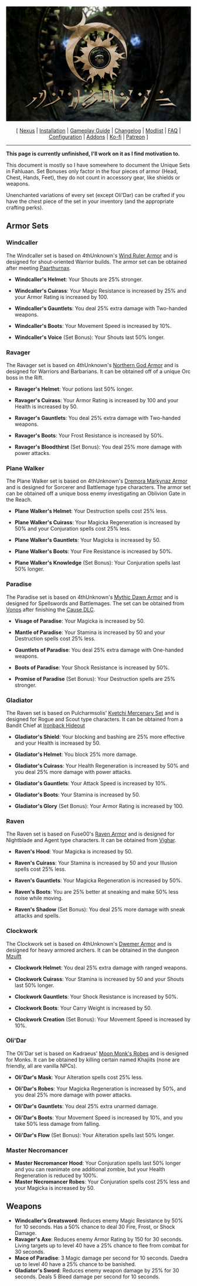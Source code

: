 ![](https://raw.githubusercontent.com/Oghma-Infinium/Fahluaan/main/images/Banner.webp)

<p align="center">
  [ <a href="https://www.nexusmods.com/skyrimspecialedition/mods/87820">Nexus</a> |
  <a href="https://github.com/Oghma-Infinium/Fahluaan/blob/main/README.md">Installation</a> |
  <a href="https://github.com/Oghma-Infinium/Fahluaan/blob/main/GAMEPLAY.md">Gameplay Guide</a> |
  <a href="https://github.com/Oghma-Infinium/Fahluaan/blob/main/CHANGELOG.md">Changelog</a> |
  <a href="https://loadorderlibrary.com/lists/fahluaan">Modlist</a> |
  <a href="https://github.com/Oghma-Infinium/Fahluaan/blob/main/Documentation/FAQ.md">FAQ</a> |
  <a href="https://github.com/Oghma-Infinium/Fahluaan/blob/main/Documentation/CONFIG.md">Configuration</a> |
  <a href="https://github.com/Oghma-Infinium/Fahluaan/blob/main/ADDONS.md">Addons</a> |
  <a href="https://ko-fi.com/aljoxo">Ko-fi</a> | 
  <a href="https://www.patreon.com/aljoxo">Patreon</a> ]
</p>

---

**This page is currently unfinished, I'll work on it as I find motivation to.**

This document is mostly so I have somewhere to document the Unique Sets in Fahluaan. Set Bonuses only factor in the four pieces of armor (Head, Chest, Hands, Feet), they do not count in accessory gear, like shields or weapons.

Unenchanted variations of every set (except Oli'Dar) can be crafted if you have the chest piece of the set in your inventory (and the appropriate crafting perks).

## Armor Sets

### Windcaller

The Windcaller set is based on 4thUnknown's [Wind Ruler Armor](https://www.nexusmods.com/skyrimspecialedition/mods/60842) and is designed for shout-oriented Warrior builds. The armor set can be obtained after meeting [Paarthurnax](https://en.uesp.net/wiki/Skyrim:Paarthurnax_(dragon)).

 - **Windcaller's Helmet**: Your Shouts are 25% stronger. 
 - **Windcaller's Cuirass**: Your Magic Resistance is increased by 25% and your Armor Rating is increased by 100.
 - **Windcaller's Gauntlets**: You deal 25% extra damage with Two-handed weapons.
 - **Windcaller's Boots**: Your Movement Speed is increased by 10%.

 - **Windcaller's Voice** (Set Bonus): Your Shouts last 50% longer.

### Ravager

The Ravager set is based on 4thUnknown's [Northern God Armor](https://www.nexusmods.com/skyrimspecialedition/mods/63772) and is designed for Warriors and Barbarians. It can be obtained off of a unique Orc boss in the Rift.

 - **Ravager's Helmet**: Your potions last 50% longer.
 - **Ravager's Cuirass**:  Your Armor Rating is increased by 100 and your Health is increased by 50.
 - **Ravager's Gauntlets**: You deal 25% extra damage with Two-handed weapons.
 - **Ravager's Boots**: Your Frost Resistance is increased by 50%.

 - **Ravager's Bloodthirst** (Set Bonus): You deal 25% more damage with power attacks.

### Plane Walker

The Plane Walker set is based on 4thUnknown's [Dremora Markynaz Armor](https://www.nexusmods.com/skyrimspecialedition/mods/79753) and is designed for Sorcerer and Battlemage type characters. The armor set can be obtained off a unique boss enemy investigating an Oblivion Gate in the Reach. 

 - **Plane Walker's Helmet**: Your Destruction spells cost 25% less.
 - **Plane Walker's Cuirass**: Your Magicka Regeneration is increased by 50% and your Conjuration spells cost 25% less.
 - **Plane Walker's Gauntlets**: Your Magicka is increased by 50.
 - **Plane Walker's Boots**: Your Fire Resistance is increased by 50%.

 - **Plane Walker's Knowledge** (Set Bonus): Your Conjuration spells last 50% longer.

### Paradise

The Paradise set is based on 4thUnknown's [Mythic Dawn Armor](https://www.nexusmods.com/skyrimspecialedition/mods/84280) and is designed for Spellswords and Battlemages. The set can be obtained from [Vonos](https://en.uesp.net/wiki/Skyrim:Vonos) after finishing the [Cause DLC](https://en.uesp.net/wiki/Skyrim:The_Cause).

 - **Visage of Paradise**: Your Magicka is increased by 50.
 - **Mantle of Paradise**: Your Stamina is increased by 50 and your Destruction spells cost 25% less.
 - **Gauntlets of Paradise**: You deal 25% extra damage with One-handed weapons.
 - **Boots of Paradise**: Your Shock Resistance is increased by 50%.

 - **Promise of Paradise** (Set Bonus): Your Destruction spells are 25% stronger.

### Gladiator

The Raven set is based on Pulcharmsolis' [Kvetchi Mercenary Set](https://www.nexusmods.com/skyrimspecialedition/mods/79226) and is designed for Rogue and Scout type characters. It can be obtained from a Bandit Chief at [Ironback Hideout](https://en.uesp.net/wiki/Skyrim:Ironback_Hideout)

 - **Gladiator's Shield**: Your blocking and bashing are 25% more effective and your Health is increased by 50.

 - **Gladiator's Helmet**: You block 25% more damage.
 - **Gladiator's Cuirass**: Your Health Regeneration is increased by 50% and you deal 25% more damage with power attacks.
 - **Gladiator's Gauntlets**: Your Attack Speed is increased by 10%.
 - **Gladiator's Boots**: Your Stamina is increased by 50.

 - **Gladiator's Glory** (Set Bonus): Your Armor Rating is increased by 100.

### Raven

The Raven set is based on Fuse00's [Raven Armor](https://www.nexusmods.com/skyrimspecialedition/mods/87655) and is designed for Nightblade and Agent type characters. It can be obtained from [Vighar](https://en.uesp.net/wiki/Skyrim:Vighar).

 - **Raven's Hood**: Your Magicka is increased by 50.
 - **Raven's Cuirass**: Your Stamina is increased by 50 and your Illusion spells cost 25% less.
 - **Raven's Gauntlets**: Your Magicka Regeneration is increased by 50%.
 - **Raven's Boots**: You are 25% better at sneaking and make 50% less noise while moving.

 - **Raven's Shadow** (Set Bonus): You deal 25% more damage with sneak attacks and spells.

### Clockwork

The Clockwork set is based on 4thUnknown's [Dwemer Armor](https://www.nexusmods.com/skyrimspecialedition/mods/81043) and is designed for heavy armored archers. It can be obtained in the dungeon [Mzulft](https://en.uesp.net/wiki/Skyrim:Mzulft)

 - **Clockwork Helmet**: You deal 25% extra damage with ranged weapons.
 - **Clockwork Cuirass**: Your Stamina is increased by 50 and your Shouts last 50% longer.
 - **Clockwork Gauntlets**: Your Shock Resistance is increased by 50%.
 - **Clockwork Boots**: Your Carry Weight is increased by 50.

 - **Clockwork Creation** (Set Bonus): Your Movement Speed is increased by 10%.

### Oli'Dar

The Oli'Dar set is based on Kadraeus' [Moon Monk's Robes](https://www.nexusmods.com/skyrimspecialedition/mods/82495) and is designed for Monks. It can be obtained by killing certain named Khajiits (none are friendly, all are vanilla NPCs).

 - **Oli'Dar's Mask**: Your Alteration spells cost 25% less.
 - **Oli'Dar's Robes**: Your Magicka Regeneration is increased by 50%, and you deal 25% more damage with power attacks. 
 - **Oli'Dar's Gauntlets**: You deal 25% extra unarmed damage.
 - **Oli'Dar's Boots**: Your Movement Speed is increased by 10%, and you take 50% less damage from falling. 

 - **Oli'Dar's Flow** (Set Bonus): Your Alteration spells last 50% longer.

### Master Necromancer

 - **Master Necromancer Hood**: Your Conjuration spells last 50% longer and you can reanimate one additional zombie, but your Health Regeneration is reduced by 100%.
 - **Master Necromancer Robes**: Your Conjuration spells cost 25% less and your Magicka is increased by 50.

## Weapons

 - **Windcaller's Greatsword**: Reduces enemy Magic Resistance by 50% for 10 seconds. Has a 50% chance to deal 30 Fire, Frost, or Shock Damage.
 - **Ravager's Axe**: Reduces enemy Armor Rating by 150 for 30 seconds. Living targets up to level 40 have a 25% chance to flee from combat for 30 seconds.
 - **Mace of Paradise**: 3 Magic damage per second for 10 seconds. Daedra up to level 40 have a 25% chance to be banished.
 - **Gladiator's Sword**: Reduces enemy weapon damage by 25% for 30 seconds. Deals 5 Bleed damage per second for 10 seconds.
